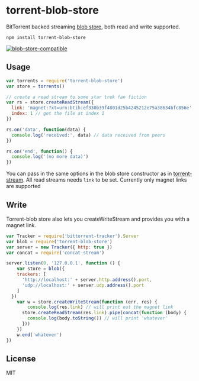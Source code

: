# torrent-blob-store

BitTorrent backed streaming [blob store](https://github.com/maxogden/abstract-blob-store), both read and write supported.

```
npm install torrent-blob-store
```

[![blob-store-compatible](https://raw.githubusercontent.com/maxogden/abstract-blob-store/master/badge.png)](https://github.com/maxogden/abstract-blob-store)

## Usage

``` js
var torrents = require('torrent-blob-store')
var store = torrents()

// create a read stream to some star trek fan fiction
var rs = store.createReadStream({
  link: 'magnet:?xt=urn:btih:ef330b39f4801d25b4245212e75a38634bfc856e',
  index: 1 // get the file at index 1
})

rs.on('data', function(data) {
  console.log('received:', data) // data received from peers
})

rs.on('end', function() {
  console.log('(no more data)')
})
```

You can pass in the same options in the blob store constructor as in [torrent-stream](https://github.com/mafintosh/torrent-stream).
All read streams needs `link` to be set. Currently only magnet links are supported

## Write

Torrent-blob store also lets you createWriteStream and provides you with a magnet link.

```js
var Tracker = require('bittorrent-tracker').Server
var blob = require('torrent-blob-store')
var server = new Tracker({ http: true })
var concat = require('concat-stream')

server.listen(0, '127.0.0.1', function () {
	var store = blob({
    trackers: [
      'http://localhost:' + server.http.address().port,
      'udp://localhost:' + server.udp.address().port
    ]
  })
	var w = store.createWriteStream(function (err, res) {
		console.log(res.link) // will print out the magnet link
	  store.createReadStream(res.link).pipe(concat(function (body) {
	    console.log(body.toString()) // will print 'whatever'
	  }))
	})
	w.end('whatever')
})

```

## License

MIT
